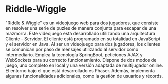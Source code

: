 # Riddle-Wiggle
"Riddle &amp; Wiggle" es un videojuego web para dos jugadores, que consiste en resolver una serie de puzles de manera conjunta para escapar de una mazmorra.
Este videojuego está desarrollado utilizando una arquitectura Cliente - Servidor. El cliente está programado en su totalidad en JavaScript y el servidor en Java. Al ser un videojuego para dos jugadores, los clientes se comunican por paso de mensajes utilizando al servidor como intermediario. Emplea la tecnología SpringBoot, peticiones AJAX y WebSockets para su correcto funcionamiento.
Dispone de dos modos de juego, uno completo en local y una versión adaptada de multijugador online.
El entorno bajo el que está desarrollado es Phaser.
Además, implementa algunas funcionalidades adicionales, como la gestión de usuarios y récords.
